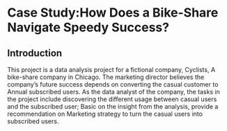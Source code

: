 # Case Study:How Does a Bike-Share Navigate Speedy Success?

## Introduction
This project is a data analysis project for a fictional company, Cyclists, A bike-share company in Chicago.
The marketing director believes the company’s future success depends on converting the casual customer to
Annual subscribed users.
As the data analyst of the company, the tasks in the project include discovering the different usage between
casual users and the subscribed user; Basic on the insight from the analysis, provide a recommendation on
Marketing strategy to turn the casual users into subscribed users.
